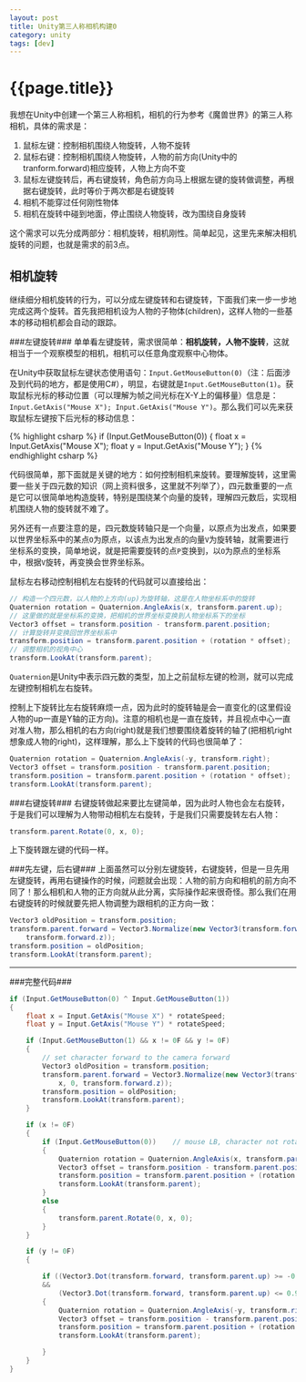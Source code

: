 ```yaml
---
layout: post
title: Unity第三人称相机构建0
category: unity
tags: [dev]
---
```


{{page.title}}
==============

我想在Unity中创建一个第三人称相机，相机的行为参考《魔兽世界》的第三人称相机，具体的需求是：

1. 鼠标左键：控制相机围绕人物旋转，人物不旋转
2. 鼠标右键：控制相机围绕人物旋转，人物的前方向(Unity中的tranform.forward)相应旋转，人物上方向不变
3. 鼠标左键旋转后，再右键旋转，角色前方向马上根据左键的旋转做调整，再根据右键旋转，此时等价于两次都是右键旋转
4. 相机不能穿过任何刚性物体
5. 相机在旋转中碰到地面，停止围绕人物旋转，改为围绕自身旋转

这个需求可以先分成两部分：相机旋转，相机刚性。简单起见，这里先来解决相机旋转的问题，也就是需求的前3点。

相机旋转
-------------
继续细分相机旋转的行为，可以分成左键旋转和右键旋转，下面我们来一步一步地完成这两个旋转。首先我把相机设为人物的子物体(children)，这样人物的一些基本的移动相机都会自动的跟踪。

###左键旋转###
单单看左键旋转，需求很简单：**相机旋转，人物不旋转**，这就相当于一个观察模型的相机，相机可以任意角度观察中心物体。

在Unity中获取鼠标左键状态使用语句：`Input.GetMouseButton(0)`（注：后面涉及到代码的地方，都是使用C#），明显，右键就是`Input.GetMouseButton(1)`。获取鼠标光标的移动位置（可以理解为帧之间光标在X-Y上的偏移量）信息是：`Input.GetAxis("Mouse X"); Input.GetAxis("Mouse Y")`。那么我们可以先来获取鼠标左键按下后光标的移动信息：

{% highlight csharp %}
if (Input.GetMouseButton(0))
{
    float x = Input.GetAxis("Mouse X");
    float y = Input.GetAxis("Mouse Y");
}
{% endhighlight csharp %}
 
代码很简单，那下面就是关键的地方：如何控制相机来旋转。要理解旋转，这里需要一些关于四元数的知识（网上资料很多，这里就不列举了），四元数重要的一点是它可以很简单地构造旋转，特别是围绕某个向量的旋转，理解四元数后，实现相机围绕人物的旋转就不难了。

另外还有一点要注意的是，四元数旋转轴只是一个向量，以原点为出发点，如果要以世界坐标系中的某点`O`为原点，以该点为出发点的向量`V`为旋转轴，就需要进行坐标系的变换，简单地说，就是把需要旋转的点`P`变换到，以`O`为原点的坐标系中，根据`V`旋转，再变换会世界坐标系。

鼠标左右移动控制相机左右旋转的代码就可以直接给出：

```csharp
// 构造一个四元数，以人物的上方向(up)为旋转轴，这是在人物坐标系中的旋转
Quaternion rotation = Quaternion.AngleAxis(x, transform.parent.up);
// 这里做的就是坐标系的变换，把相机的世界坐标变换到人物坐标系下的坐标	
Vector3 offset = transform.position - transform.parent.position;
// 计算旋转并变换回世界坐标系中
transform.position = transform.parent.position + (rotation * offset);
// 调整相机的视角中心
transform.LookAt(transform.parent);	
```

`Quaternion`是Unity中表示四元数的类型，加上之前鼠标左键的检测，就可以完成左键控制相机左右旋转。

控制上下旋转比左右旋转麻烦一点，因为此时的旋转轴是会一直变化的(这里假设人物的up一直是Y轴的正方向)。注意的相机也是一直在旋转，并且视点中心一直对准人物，那么相机的右方向(right)就是我们想要围绕着旋转的轴了(把相机right想象成人物的right)，这样理解，那么上下旋转的代码也很简单了：

```csharp
Quaternion rotation = Quaternion.AngleAxis(-y, transform.right);
Vector3 offset = transform.position - transform.parent.position;
transform.position = transform.parent.position + (rotation * offset);
transform.LookAt(transform.parent);
```

###右键旋转###
右键旋转做起来要比左键简单，因为此时人物也会左右旋转，于是我们可以理解为人物带动相机左右旋转，于是我们只需要旋转左右人物：

```csharp
transform.parent.Rotate(0, x, 0);
```

上下旋转跟左键的代码一样。

###先左键，后右键###
上面虽然可以分别左键旋转，右键旋转，但是一旦先用左键旋转，再用右键操作的时候，问题就会出现：人物的前方向和相机的前方向不同了！那么相机和人物的正方向就从此分离，实际操作起来很奇怪。那么我们在用右键旋转的时候就要先把人物调整为跟相机的正方向一致：

```csharp
Vector3 oldPosition = transform.position;
transform.parent.forward = Vector3.Normalize(new Vector3(transform.forward.x, 0, 
	transform.forward.z));
transform.position = oldPosition;
transform.LookAt(transform.parent);
```

- - - 

###完整代码###

```csharp
if (Input.GetMouseButton(0) ^ Input.GetMouseButton(1))
{
    float x = Input.GetAxis("Mouse X") * rotateSpeed;
    float y = Input.GetAxis("Mouse Y") * rotateSpeed;

    if (Input.GetMouseButton(1) && x != 0F && y != 0F)
    {
        // set character forward to the camera forward
        Vector3 oldPosition = transform.position;
        transform.parent.forward = Vector3.Normalize(new Vector3(transform.forward.
        	x, 0, transform.forward.z));
        transform.position = oldPosition;
        transform.LookAt(transform.parent);
    }

    if (x != 0F)
    {
        if (Input.GetMouseButton(0))    // mouse LB, character not rotate
        {
            Quaternion rotation = Quaternion.AngleAxis(x, transform.parent.up);
            Vector3 offset = transform.position - transform.parent.position;
            transform.position = transform.parent.position + (rotation * offset);
            transform.LookAt(transform.parent);
        }
        else
        {
            transform.parent.Rotate(0, x, 0);
        }
    }

    if (y != 0F)
    {

        if ((Vector3.Dot(transform.forward, transform.parent.up) >= -0.9F || y > 0) 
        &&
            (Vector3.Dot(transform.forward, transform.parent.up) <= 0.9F || y < 0))
        {
            Quaternion rotation = Quaternion.AngleAxis(-y, transform.right);
            Vector3 offset = transform.position - transform.parent.position;
            transform.position = transform.parent.position + (rotation * offset);
            transform.LookAt(transform.parent);

        }
    }
}
```
